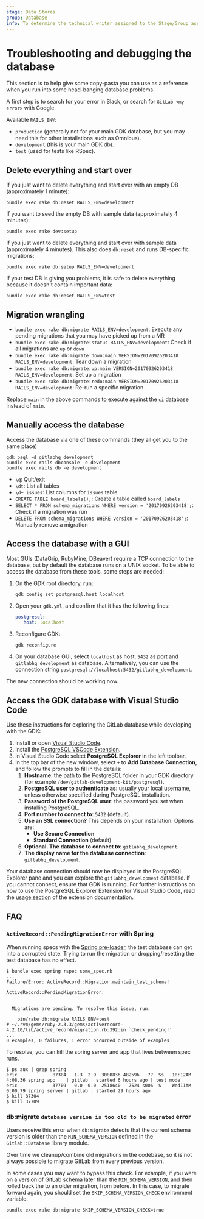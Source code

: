 ```yaml
---
stage: Data Stores
group: Database
info: To determine the technical writer assigned to the Stage/Group associated with this page, see https://about.gitlab.com/handbook/product/ux/technical-writing/#assignments
---
```


# Troubleshooting and debugging the database

This section is to help give some copy-pasta you can use as a reference when you
run into some head-banging database problems.

A first step is to search for your error in Slack, or search for `GitLab <my error>` with Google.

Available `RAILS_ENV`:

- `production` (generally not for your main GDK database, but you may need this for other installations such as Omnibus).
- `development` (this is your main GDK db).
- `test` (used for tests like RSpec).

## Delete everything and start over

If you just want to delete everything and start over with an empty DB (approximately 1 minute):

```shell
bundle exec rake db:reset RAILS_ENV=development
```

If you want to seed the empty DB with sample data (approximately 4 minutes):

```shell
bundle exec rake dev:setup
```

If you just want to delete everything and start over with sample data (approximately 4 minutes). This
also does `db:reset` and runs DB-specific migrations:

```shell
bundle exec rake db:setup RAILS_ENV=development
```

If your test DB is giving you problems, it is safe to delete everything because it doesn't contain important
data:

```shell
bundle exec rake db:reset RAILS_ENV=test
```

## Migration wrangling

- `bundle exec rake db:migrate RAILS_ENV=development`: Execute any pending migrations that you may have picked up from a MR
- `bundle exec rake db:migrate:status RAILS_ENV=development`: Check if all migrations are `up` or `down`
- `bundle exec rake db:migrate:down:main VERSION=20170926203418 RAILS_ENV=development`: Tear down a migration
- `bundle exec rake db:migrate:up:main VERSION=20170926203418 RAILS_ENV=development`: Set up a migration
- `bundle exec rake db:migrate:redo:main VERSION=20170926203418 RAILS_ENV=development`: Re-run a specific migration

Replace `main` in the above commands to execute against the `ci` database instead of `main`.

## Manually access the database

Access the database via one of these commands (they all get you to the same place)

```shell
gdk psql -d gitlabhq_development
bundle exec rails dbconsole -e development
bundle exec rails db -e development
```

- `\q`: Quit/exit
- `\dt`: List all tables
- `\d+ issues`: List columns for `issues` table
- `CREATE TABLE board_labels();`: Create a table called `board_labels`
- `SELECT * FROM schema_migrations WHERE version = '20170926203418';`: Check if a migration was run
- `DELETE FROM schema_migrations WHERE version = '20170926203418';`: Manually remove a migration

## Access the database with a GUI

Most GUIs (DataGrip, RubyMine, DBeaver) require a TCP connection to the database, but by default
the database runs on a UNIX socket. To be able to access the database from these tools, some steps
are needed:

1. On the GDK root directory, run:

   ```shell
   gdk config set postgresql.host localhost
   ```

1. Open your `gdk.yml`, and confirm that it has the following lines:

   ```yaml
   postgresql:
      host: localhost
   ```

1. Reconfigure GDK:

   ```shell
   gdk reconfigure
   ```

1. On your database GUI, select `localhost` as host, `5432` as port and `gitlabhq_development` as database.
   Alternatively, you can use the connection string `postgresql://localhost:5432/gitlabhq_development`.

The new connection should be working now.

## Access the GDK database with Visual Studio Code

Use these instructions for exploring the GitLab database while developing with the GDK:

1. Install or open [Visual Studio Code](https://code.visualstudio.com/download).
1. Install the [PostgreSQL VSCode Extension](https://marketplace.visualstudio.com/items?itemName=ckolkman.vscode-postgres).
1. In Visual Studio Code select **PostgreSQL Explorer** in the left toolbar.
1. In the top bar of the new window, select `+` to **Add Database Connection**, and follow the prompts to fill in the details:
   1. **Hostname**: the path to the PostgreSQL folder in your GDK directory (for example `/dev/gitlab-development-kit/postgresql`).
   1. **PostgreSQL user to authenticate as**: usually your local username, unless otherwise specified during PostgreSQL installation.
   1. **Password of the PostgreSQL user**: the password you set when installing PostgreSQL.
   1. **Port number to connect to**: `5432` (default).
   1. **Use an SSL connection?** This depends on your installation. Options are:
      - **Use Secure Connection**
      - **Standard Connection** (default)
   1. **Optional. The database to connect to**: `gitlabhq_development`.
   1. **The display name for the database connection**: `gitlabhq_development`.

Your database connection should now be displayed in the PostgreSQL Explorer pane and
you can explore the `gitlabhq_development` database. If you cannot connect, ensure
that GDK is running. For further instructions on how to use the PostgreSQL Explorer
Extension for Visual Studio Code, read the [usage section](https://marketplace.visualstudio.com/items?itemName=ckolkman.vscode-postgres#usage)
of the extension documentation.

## FAQ

### `ActiveRecord::PendingMigrationError` with Spring

When running specs with the [Spring pre-loader](../rake_tasks.md#speed-up-tests-rake-tasks-and-migrations),
the test database can get into a corrupted state. Trying to run the migration or
dropping/resetting the test database has no effect.

```shell
$ bundle exec spring rspec some_spec.rb
...
Failure/Error: ActiveRecord::Migration.maintain_test_schema!

ActiveRecord::PendingMigrationError:


  Migrations are pending. To resolve this issue, run:

    bin/rake db:migrate RAILS_ENV=test
# ~/.rvm/gems/ruby-2.3.3/gems/activerecord-4.2.10/lib/active_record/migration.rb:392:in `check_pending!'
...
0 examples, 0 failures, 1 error occurred outside of examples
```

To resolve, you can kill the spring server and app that lives between spec runs.

```shell
$ ps aux | grep spring
eric             87304   1.3  2.9  3080836 482596   ??  Ss   10:12AM   4:08.36 spring app    | gitlab | started 6 hours ago | test mode
eric             37709   0.0  0.0  2518640   7524 s006  S    Wed11AM   0:00.79 spring server | gitlab | started 29 hours ago
$ kill 87304
$ kill 37709
```

### db:migrate `database version is too old to be migrated` error

Users receive this error when `db:migrate` detects that the current schema version
is older than the `MIN_SCHEMA_VERSION` defined in the `Gitlab::Database` library
module.

Over time we cleanup/combine old migrations in the codebase, so it is not always
possible to migrate GitLab from every previous version.

In some cases you may want to bypass this check. For example, if you were on a version
of GitLab schema later than the `MIN_SCHEMA_VERSION`, and then rolled back the
to an older migration, from before. In this case, to migrate forward again,
you should set the `SKIP_SCHEMA_VERSION_CHECK` environment variable.

```shell
bundle exec rake db:migrate SKIP_SCHEMA_VERSION_CHECK=true
```
